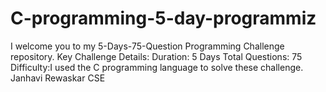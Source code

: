 # C-programming-5-day-programmiz
 I welcome you to my 5-Days-75-Question Programming Challenge repository.  Key Challenge Details:  Duration: 5 Days Total Questions: 75 Difficulty:I used the C programming language to solve these challenge. Janhavi Rewaskar CSE
